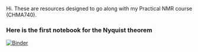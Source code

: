 Hi. These are resources designed to go along with my Practical NMR course (CHMA740).

### Here is the first notebook for the Nyquist theorem 
[![Binder](https://mybinder.org/badge_logo.svg)](https://mybinder.org/v2/gh/jlmsch1/PracticalNMR/master?filepath=Nyquist.ipynb)
